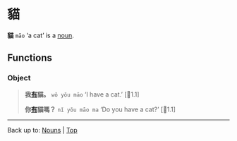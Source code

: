 # 貓

**貓** `māo` ‘a cat’ is a [noun](../index.md).

## Functions

### Object

> **我[有](../../verbs/y/you3.md)貓。** `wǒ yǒu māo` ‘I have a cat.’ \[🦉1.1\]
>
> **你[有](../../verbs/y/you3.md)貓嗎？** `nǐ yǒu māo ma` ‘Do you have a cat?’ \[🦉1.1\]

----

Back up to: [Nouns](../index.md) | [Top](../../index.md)
